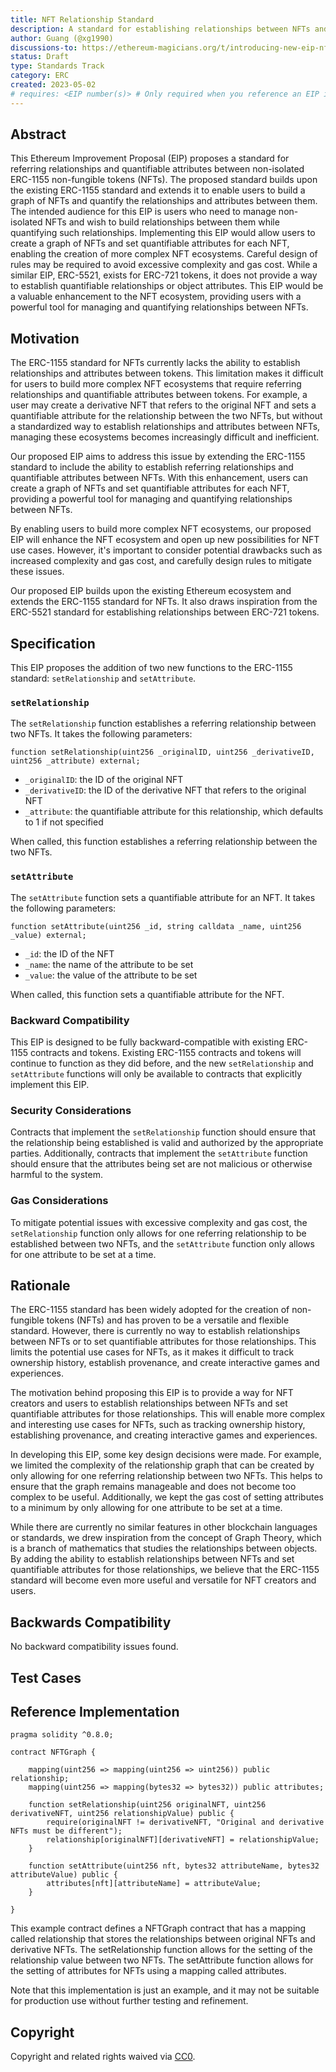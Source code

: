 ```yaml
---
title: NFT Relationship Standard
description: A standard for establishing relationships between NFTs and setting quantifiable attributes for those relationships.
author: Guang (@xg1990)
discussions-to: https://ethereum-magicians.org/t/introducing-new-eip-nft-relationship-standard/14468
status: Draft
type: Standards Track
category: ERC
created: 2023-05-02
# requires: <EIP number(s)> # Only required when you reference an EIP in the `Specification` section. Otherwise, remove this field.
---
```



## Abstract

This Ethereum Improvement Proposal (EIP) proposes a standard for referring relationships and quantifiable attributes between non-isolated ERC-1155 non-fungible tokens (NFTs). The proposed standard builds upon the existing ERC-1155 standard and extends it to enable users to build a graph of NFTs and quantify the relationships and attributes between them. The intended audience for this EIP is users who need to manage non-isolated NFTs and wish to build relationships between them while quantifying such relationships. Implementing this EIP would allow users to create a graph of NFTs and set quantifiable attributes for each NFT, enabling the creation of more complex NFT ecosystems. Careful design of rules may be required to avoid excessive complexity and gas cost. While a similar EIP, ERC-5521, exists for ERC-721 tokens, it does not provide a way to establish quantifiable relationships or object attributes. This EIP would be a valuable enhancement to the NFT ecosystem, providing users with a powerful tool for managing and quantifying relationships between NFTs.

## Motivation

The ERC-1155 standard for NFTs currently lacks the ability to establish relationships and attributes between tokens. This limitation makes it difficult for users to build more complex NFT ecosystems that require referring relationships and quantifiable attributes between tokens. For example, a user may create a derivative NFT that refers to the original NFT and sets a quantifiable attribute for the relationship between the two NFTs, but without a standardized way to establish relationships and attributes between NFTs, managing these ecosystems becomes increasingly difficult and inefficient.

Our proposed EIP aims to address this issue by extending the ERC-1155 standard to include the ability to establish referring relationships and quantifiable attributes between NFTs. With this enhancement, users can create a graph of NFTs and set quantifiable attributes for each NFT, providing a powerful tool for managing and quantifying relationships between NFTs.

By enabling users to build more complex NFT ecosystems, our proposed EIP will enhance the NFT ecosystem and open up new possibilities for NFT use cases. However, it's important to consider potential drawbacks such as increased complexity and gas cost, and carefully design rules to mitigate these issues.

Our proposed EIP builds upon the existing Ethereum ecosystem and extends the ERC-1155 standard for NFTs. It also draws inspiration from the ERC-5521 standard for establishing relationships between ERC-721 tokens.

## Specification

This EIP proposes the addition of two new functions to the ERC-1155 standard: `setRelationship` and `setAttribute`.

### `setRelationship`

The `setRelationship` function establishes a referring relationship between two NFTs. It takes the following parameters:

```solidity
function setRelationship(uint256 _originalID, uint256 _derivativeID, uint256 _attribute) external;
```

- `_originalID`: the ID of the original NFT
- `_derivativeID`: the ID of the derivative NFT that refers to the original NFT
- `_attribute`: the quantifiable attribute for this relationship, which defaults to 1 if not specified

When called, this function establishes a referring relationship between the two NFTs.

### `setAttribute`

The `setAttribute` function sets a quantifiable attribute for an NFT. It takes the following parameters:

```solidity
function setAttribute(uint256 _id, string calldata _name, uint256 _value) external;
```

- `_id`: the ID of the NFT
- `_name`: the name of the attribute to be set
- `_value`: the value of the attribute to be set

When called, this function sets a quantifiable attribute for the NFT.

### Backward Compatibility

This EIP is designed to be fully backward-compatible with existing ERC-1155 contracts and tokens. Existing ERC-1155 contracts and tokens will continue to function as they did before, and the new `setRelationship` and `setAttribute` functions will only be available to contracts that explicitly implement this EIP.

### Security Considerations

Contracts that implement the `setRelationship` function should ensure that the relationship being established is valid and authorized by the appropriate parties. Additionally, contracts that implement the `setAttribute` function should ensure that the attributes being set are not malicious or otherwise harmful to the system.

### Gas Considerations

To mitigate potential issues with excessive complexity and gas cost, the `setRelationship` function only allows for one referring relationship to be established between two NFTs, and the `setAttribute` function only allows for one attribute to be set at a time.

## Rationale

The ERC-1155 standard has been widely adopted for the creation of non-fungible tokens (NFTs) and has proven to be a versatile and flexible standard. However, there is currently no way to establish relationships between NFTs or to set quantifiable attributes for those relationships. This limits the potential use cases for NFTs, as it makes it difficult to track ownership history, establish provenance, and create interactive games and experiences.

The motivation behind proposing this EIP is to provide a way for NFT creators and users to establish relationships between NFTs and set quantifiable attributes for those relationships. This will enable more complex and interesting use cases for NFTs, such as tracking ownership history, establishing provenance, and creating interactive games and experiences.

In developing this EIP, some key design decisions were made. For example, we limited the complexity of the relationship graph that can be created by only allowing for one referring relationship between two NFTs. This helps to ensure that the graph remains manageable and does not become too complex to be useful. Additionally, we kept the gas cost of setting attributes to a minimum by only allowing for one attribute to be set at a time.

While there are currently no similar features in other blockchain languages or standards, we drew inspiration from the concept of Graph Theory, which is a branch of mathematics that studies the relationships between objects. By adding the ability to establish relationships between NFTs and set quantifiable attributes for those relationships, we believe that the ERC-1155 standard will become even more useful and versatile for NFT creators and users.

## Backwards Compatibility

No backward compatibility issues found.

## Test Cases

## Reference Implementation

```solidity
pragma solidity ^0.8.0;

contract NFTGraph {
    
    mapping(uint256 => mapping(uint256 => uint256)) public relationship;
    mapping(uint256 => mapping(bytes32 => bytes32)) public attributes;

    function setRelationship(uint256 originalNFT, uint256 derivativeNFT, uint256 relationshipValue) public {
        require(originalNFT != derivativeNFT, "Original and derivative NFTs must be different");
        relationship[originalNFT][derivativeNFT] = relationshipValue;
    }
    
    function setAttribute(uint256 nft, bytes32 attributeName, bytes32 attributeValue) public {
        attributes[nft][attributeName] = attributeValue;
    }
    
}
```

This example contract defines a NFTGraph contract that has a mapping called relationship that stores the relationships between original NFTs and derivative NFTs. The setRelationship function allows for the setting of the relationship value between two NFTs. The setAttribute function allows for the setting of attributes for NFTs using a mapping called attributes.

Note that this implementation is just an example, and it may not be suitable for production use without further testing and refinement.

## Copyright

Copyright and related rights waived via [CC0](../LICENSE.md).
